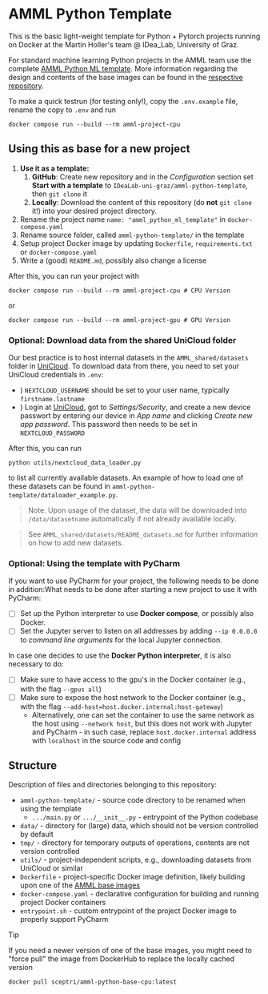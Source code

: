 # AMML Python Template

This is the basic light-weight template for Python + Pytorch projects running on Docker at the Martin Holler's team @ IDea_Lab, University of Graz.

For standard machine learning Python projects in the AMML team use the complete [AMML Python ML template](https://github.com/IDeaLab-uni-graz/amml-python-ml-template). More information regarding the design and contents of the base images can be found in the [respective repository](https://github.com/IDeaLab-uni-graz/AMML-Python-Base).

To make a quick testrun (for testing only!), copy the `.env.example` file, rename the copy to `.env` and run

```
docker compose run --build --rm amml-project-cpu
```

## Using this as base for a new project

1) **Use it as a template:**
   1) **GitHub**: Create new repository and in the _Configuration_ section set **Start with a template** to `IDeaLab-uni-graz/amml-python-template`, then `git clone` it
   2) **Locally**: Download the content of this repository (do **not** `git clone` it!) into your desired project directory.
2) Rename the project name `name: "amml_python_ml_template"` in `docker-compose.yaml`
3) Rename source folder, called `amml-python-template/` in the template
4) Setup project Docker image by updating `Dockerfile`, `requirements.txt` or `docker-compose.yaml`
5) Write a (good) `README.md`, possibly also change a license

After this, you can run your project with 

```shell
docker compose run --build --rm amml-project-cpu # CPU Version
```

or 

```shell
docker compose run --build --rm amml-project-gpu # GPU Version
```

### Optional: Download data from the shared UniCloud folder

Our best practice is to host internal datasets in the `AMML_shared/datasets` folder in [UniCloud](https://cloud.uni-graz.at). To download data from there, you need to set your UniCloud credentials in `.env`:

- ) `NEXTCLOUD_USERNAME` should be set to your user name, typically `firstname.lastname`
- ) Login at [UniCloud](https://cloud.uni-graz.at), got to *Settings/Security*, and create a new device passwort by entering our device in *App name* and clicking *Create new app password*. This password then needs to be set in `NEXTCLOUD_PASSWORD`

After this, you can run

```shell
python utils/nextcloud_data_loader.py
```

to list all currently available datasets. An example of how to load one of these datasets can be found in `amml-python-template/dataloader_example.py`.

> Note: Upon usage of the dataset, the data will be downloaded into `/data/datasetname` automatically if not already available locally.

> See `AMML_shared/datasets/README_datasets.md` for further information on how to add new datasets.

### Optional: Using the template with PyCharm

If you want to use PyCharm for your project, the following needs to be done in addition:What needs to be done after starting a new project to use it with PyCharm:

- [ ] Set up the Python interpreter to use **Docker compose**, or possibly also Docker.
- [ ] Set the Jupyter server to listen on all addresses by adding `--ip 0.0.0.0` to _command line arguments_ for the local Jupyter connection.

In case one decides to use the **Docker Python interpreter**, it is also necessary to do:

- [ ] Make sure to have access to the gpu's in the Docker container (e.g., with the flag `--gpus all`)
- [ ] Make sure to expose the host network to the Docker container (e.g., with the flag `--add-host=host.docker.internal:host-gateway`)
  - Alternatively, one can set the container to use the same network as the host using `--network host`, but this does not work with Jupyter and PyCharm - in such case, replace `host.docker.internal` address with `localhost` in the source code and config

## Structure

Description of files and directories belonging to this repository:

- `amml-python-template/` - source code directory to be renamed when using the template
  - `.../main.py` or `.../__init__.py` - entrypoint of the Python codebase
- `data/` - directory for (large) data, which should not be version controlled by default
- `tmp/` - directory for temporary outputs of operations, contents are not version controlled
- `utils/` - project-independent scripts, e.g., downloading datasets from UniCloud or similar
- `Dockerfile` - project-specific Docker image definition, likely building upon one of the [AMML base images](https://github.com/IDeaLab-uni-graz/AMML-Python-Base)
- `docker-compose.yaml` - declarative configuration for building and running project Docker containers
- `entrypoint.sh` - custom entrypoint of the project Docker image to properly support PyCharm

> [!TIP]
> If you need a newer version of one of the base images, you might need to "force pull" the image from DockerHub to replace the locally cached version
> 
> ```shell
> docker pull sceptri/amml-python-base-cpu:latest
> ```
